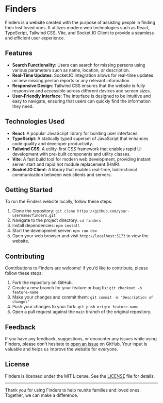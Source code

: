 # Finders

Finders is a website created with the purpose of assisting people in finding their lost loved ones. It utilizes modern web technologies such as React, TypeScript, Tailwind CSS, Vite, and Socket.IO Client to provide a seamless and efficient user experience.

## Features

- **Search Functionality**: Users can search for missing persons using various parameters such as name, location, or description.
- **Real-Time Updates**: Socket.IO integration allows for real-time updates on new missing person reports or any relevant information.
- **Responsive Design**: Tailwind CSS ensures that the website is fully responsive and accessible across different devices and screen sizes.
- **User-Friendly Interface**: The interface is designed to be intuitive and easy to navigate, ensuring that users can quickly find the information they need.

## Technologies Used

- **React**: A popular JavaScript library for building user interfaces.
- **TypeScript**: A statically typed superset of JavaScript that enhances code quality and developer productivity.
- **Tailwind CSS**: A utility-first CSS framework that enables rapid UI development with pre-built components and utility classes.
- **Vite**: A fast build tool for modern web development, providing instant server start and rapid hot module replacement (HMR).
- **Socket.IO Client**: A library that enables real-time, bidirectional communication between web clients and servers.

## Getting Started

To run the Finders website locally, follow these steps:

1. Clone the repository: `git clone https://github.com/your-username/finders.git`
2. Navigate to the project directory: `cd finders`
3. Install dependencies: `npm install`
4. Start the development server: `npm run dev`
5. Open your web browser and visit `http://localhost:5173` to view the website.

## Contributing

Contributions to Finders are welcome! If you'd like to contribute, please follow these steps:

1. Fork the repository on GitHub.
2. Create a new branch for your feature or bug fix: `git checkout -b feature-name`
3. Make your changes and commit them: `git commit -m "Description of changes"`
4. Push your changes to your fork: `git push origin feature-name`
5. Open a pull request against the `main` branch of the original repository.

## Feedback

If you have any feedback, suggestions, or encounter any issues while using Finders, please don't hesitate to [open an issue](https://github.com/Shafiquedev256/finderissues) on GitHub. Your input is valuable and helps us improve the website for everyone.

## License

Finders is licensed under the MIT License. See the [LICENSE](./LICENSE) file for details.

---

Thank you for using Finders to help reunite families and loved ones. Together, we can make a difference.
